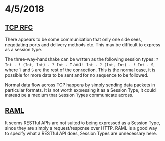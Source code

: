 # 4/5/2018

## [TCP RFC](https://tools.ietf.org/html/rfc793)

There appears to be some communication that only one side sees, negotiating ports and delivery methods etc. This may be difficult to express as a session type.

The three-way-handshake can be written as the following session types:
`? Int . ! (Int, Int) . ? Int . T` and `! Int . ? (Int, Int) . ! Int . S`, where `T` and `S` are the rest of the connection. This is the normal case, it is possible for more data to be sent and for no sequence to be followed.

Normal data flow across TCP happens by simply sending data packets in particular formats. It is not worth expressing it as a Session Type, it could instead be a medium that Session Types communicate across.

## [RAML](https://raml.org/developers/raml-100-tutorial)

It seems RESTful APIs are not suited to being expressed as a Session Type, since they are simply a request/response over HTTP. RAML is a good way to specify what a RESTful API does, Session Types are unnecessary here.
